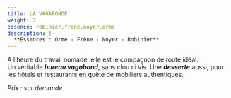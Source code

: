 ```yaml
---
title: LA VAGABONDE.
weight: 3
essence: robinier,frene,noyer,orme
description: |-
  **Essences : Orme - Frêne - Noyer - Robinier**
---
```


A l’heure du travail nomade, elle est le compagnon de route idéal.
<br/> Un véritable ***bureau vagabond***, sans clou ni vis. Une ***desserte*** aussi, pour les hôtels et restaurants en quête de mobiliers authentiques.

*Prix : sur demande*.
